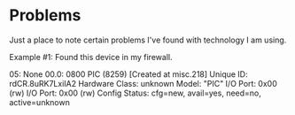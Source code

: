 # Problems
Just a place to note certain problems I've found with technology I am using. 

Example #1: Found this device in my firewall.

05: None 00.0: 0800 PIC (8259)
  [Created at misc.218]
  Unique ID: rdCR.8uRK7LxiIA2
  Hardware Class: unknown
  Model: "PIC"
  I/O Port: 0x00 (rw)
  I/O Port: 0x00 (rw)
  Config Status: cfg=new, avail=yes, need=no, active=unknown

